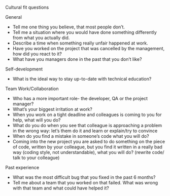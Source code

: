 Cultural fit questions

General

- Tell me one thing you believe, that most people don’t.
- Tell me a situation where you would have done something differently from what you actually did.
- Describe a time when something really unfair happened at work.
- Have you worked on the project that was cancelled by the management, how did you react to it?
- What have you managers done in the past that you don’t like? 

Self-development

- What is the ideal way to stay up-to-date with technical education?

Team Work/Collaboration

- Who has a more important role- the developer, QA or the project manager?
- What’s your biggest irritation at work?
- When you work on a tight deadline and colleagues is coming to you for help, what will you do? 
- What do you do when you see that colleague is approaching a problem in the wrong way: let’s them do it and learn or explain/try to convince
- When do you find a mistake in someone’s code what you will do?
- Coming into the new project you are asked to do something on the piece of code, written by your colleague, but you find it written in a really bad way (coding style, not understandable), what you will do? (rewrite code/ talk to your colleague)

Past experience

-  What was the most difficult bug that you fixed in the past 6 months?
- Tell me about a team that you worked on that failed. What was wrong with that team and what could have helped it?
